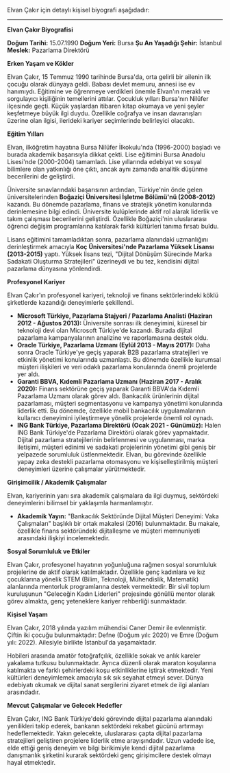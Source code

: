 Elvan Çakır için detaylı kişisel biyografi aşağıdadır:

---

**Elvan Çakır Biyografisi**

**Doğum Tarihi:** 15.07.1990
**Doğum Yeri:** Bursa
**Şu An Yaşadığı Şehir:** İstanbul
**Meslek:** Pazarlama Direktörü

**Erken Yaşam ve Kökler**

Elvan Çakır, 15 Temmuz 1990 tarihinde Bursa'da, orta gelirli bir ailenin ilk çocuğu olarak dünyaya geldi. Babası devlet memuru, annesi ise ev hanımıydı. Eğitimine ve öğrenmeye verdikleri önemle Elvan'ın meraklı ve sorgulayıcı kişiliğinin temellerini attılar. Çocukluk yılları Bursa'nın Nilüfer ilçesinde geçti. Küçük yaşlardan itibaren kitap okumaya ve yeni şeyler keşfetmeye büyük ilgi duydu. Özellikle coğrafya ve insan davranışları üzerine olan ilgisi, ilerideki kariyer seçimlerinde belirleyici olacaktı.

**Eğitim Yılları**

Elvan, ilköğretim hayatına Bursa Nilüfer İlkokulu'nda (1996-2000) başladı ve burada akademik başarısıyla dikkat çekti. Lise eğitimini Bursa Anadolu Lisesi'nde (2000-2004) tamamladı. Lise yıllarında edebiyat ve sosyal bilimlere olan yatkınlığı öne çıktı, ancak aynı zamanda analitik düşünme becerilerini de geliştirdi.

Üniversite sınavlarındaki başarısının ardından, Türkiye'nin önde gelen üniversitelerinden **Boğaziçi Üniversitesi İşletme Bölümü'nü (2008-2012)** kazandı. Bu dönemde pazarlama, finans ve stratejik yönetim konularında derinlemesine bilgi edindi. Üniversite kulüplerinde aktif rol alarak liderlik ve takım çalışması becerilerini geliştirdi. Özellikle Boğaziçi'nin uluslararası öğrenci değişim programlarına katılarak farklı kültürleri tanıma fırsatı buldu.

Lisans eğitimini tamamladıktan sonra, pazarlama alanındaki uzmanlığını derinleştirmek amacıyla **Koç Üniversitesi'nde Pazarlama Yüksek Lisansı (2013-2015)** yaptı. Yüksek lisans tezi, "Dijital Dönüşüm Sürecinde Marka Sadakati Oluşturma Stratejileri" üzerineydi ve bu tez, kendisini dijital pazarlama dünyasına yönlendirdi.

**Profesyonel Kariyer**

Elvan Çakır'ın profesyonel kariyeri, teknoloji ve finans sektörlerindeki köklü şirketlerde kazandığı deneyimlerle şekillendi.

*   **Microsoft Türkiye, Pazarlama Stajyeri / Pazarlama Analisti (Haziran 2012 - Ağustos 2013):** Üniversite sonrası ilk deneyimini, küresel bir teknoloji devi olan Microsoft Türkiye'de kazandı. Burada dijital pazarlama kampanyalarının analizine ve raporlamasına destek oldu.
*   **Oracle Türkiye, Pazarlama Uzmanı (Eylül 2013 - Mayıs 2017):** Daha sonra Oracle Türkiye'ye geçiş yaparak B2B pazarlama stratejileri ve etkinlik yönetimi konularında uzmanlaştı. Bu dönemde özellikle kurumsal müşteri ilişkileri ve veri odaklı pazarlama konularında önemli projelerde yer aldı.
*   **Garanti BBVA, Kıdemli Pazarlama Uzmanı (Haziran 2017 - Aralık 2020):** Finans sektörüne geçiş yaparak Garanti BBVA'da Kıdemli Pazarlama Uzmanı olarak görev aldı. Bankacılık ürünlerinin dijital pazarlaması, müşteri segmentasyonu ve kampanya yönetimi konularında liderlik etti. Bu dönemde, özellikle mobil bankacılık uygulamalarının kullanıcı deneyimini iyileştirmeye yönelik projelerde önemli rol oynadı.
*   **ING Bank Türkiye, Pazarlama Direktörü (Ocak 2021 - Günümüz):** Halen ING Bank Türkiye'de Pazarlama Direktörü olarak görev yapmaktadır. Dijital pazarlama stratejilerinin belirlenmesi ve uygulanması, marka iletişimi, müşteri edinimi ve sadakati projelerinin yönetimi gibi geniş bir yelpazede sorumluluk üstlenmektedir. Elvan, bu görevinde özellikle yapay zeka destekli pazarlama otomasyonu ve kişiselleştirilmiş müşteri deneyimleri üzerine çalışmalar yürütmektedir.

**Girişimcilik / Akademik Çalışmalar**

Elvan, kariyerinin yanı sıra akademik çalışmalara da ilgi duymuş, sektördeki deneyimlerini bilimsel bir yaklaşımla harmanlamıştır.

*   **Akademik Yayın:** "Bankacılık Sektöründe Dijital Müşteri Deneyimi: Vaka Çalışmaları" başlıklı bir ortak makalesi (2016) bulunmaktadır. Bu makale, özellikle finans sektöründeki dijitalleşme ve müşteri memnuniyeti arasındaki ilişkiyi incelemektedir.

**Sosyal Sorumluluk ve Etkiler**

Elvan Çakır, profesyonel hayatının yoğunluğuna rağmen sosyal sorumluluk projelerine de aktif olarak katılmaktadır. Özellikle genç kadınlara ve kız çocuklarına yönelik STEM (Bilim, Teknoloji, Mühendislik, Matematik) alanlarında mentorluk programlarına destek vermektedir. Bir sivil toplum kuruluşunun "Geleceğin Kadın Liderleri" projesinde gönüllü mentor olarak görev almakta, genç yeteneklere kariyer rehberliği sunmaktadır.

**Kişisel Yaşam**

Elvan Çakır, 2018 yılında yazılım mühendisi Caner Demir ile evlenmiştir. Çiftin iki çocuğu bulunmaktadır: Defne (Doğum yılı: 2020) ve Emre (Doğum yılı: 2022). Ailesiyle birlikte İstanbul'da yaşamaktadır.

Hobileri arasında amatör fotoğrafçılık, özellikle sokak ve anlık kareler yakalama tutkusu bulunmaktadır. Ayrıca düzenli olarak maraton koşularına katılmakta ve farklı şehirlerdeki koşu etkinliklerine iştirak etmektedir. Yeni kültürleri deneyimlemek amacıyla sık sık seyahat etmeyi sever. Dünya edebiyatı okumak ve dijital sanat sergilerini ziyaret etmek de ilgi alanları arasındadır.

**Mevcut Çalışmalar ve Gelecek Hedefler**

Elvan Çakır, ING Bank Türkiye'deki görevinde dijital pazarlama alanındaki yenilikleri takip ederek, bankanın sektördeki rekabet gücünü artırmayı hedeflemektedir. Yakın gelecekte, uluslararası çapta dijital pazarlama stratejileri geliştiren projelere liderlik etme arayışındadır. Uzun vadede ise, elde ettiği geniş deneyim ve bilgi birikimiyle kendi dijital pazarlama danışmanlık şirketini kurarak sektördeki genç girişimcilere destek olmayı hayal etmektedir.